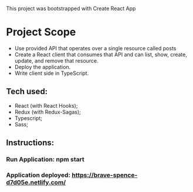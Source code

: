 This project was bootstrapped with Create React App

# Project Scope

- Use provided API that operates over a single resource called posts
- Create a React client that consumes that API and can list, show, create, update, and remove that resource.
- Deploy the application.
- Write client side in TypeScript.

## Tech used:

- React (with React Hooks);
- Redux (with Redux-Sagas);
- Typescript;
- Sass;

## Instructions:

### Run Application: npm start

### Application deployed: https://brave-spence-d7d05e.netlify.com/